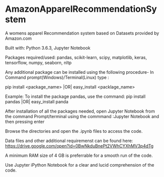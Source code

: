 # AmazonApparelRecommendationSystem

A womens apparel Recommendation system based on Datasets
provided by Amazon.com


Built with: Python 3.6.3, Jupyter Notebook


Packages required/used: pandas,
                        scikit-learn,
                        scipy,
                        matplotlib,
                        keras,
                        tensorflow,
                        numpy,
                        seaborn,
                        nltp
  
  
  
Any additional package can be installed using the following procedure-
In Command prompt(Windows)/Terminal(Linux) type : 


pip install <package_name> |OR| easy_install <packlage_name>


Example: To install the package pandas, use the command: pip install pandas |OR| easy_install panda



After installation of all the packages needed, open Jupyter Notebook from the 
command Prompt/terminal using the commmand :Jupyter Notebook 
and then pressing enter


Browse the directories and open the .ipynb files to access the code.


Data files and other additional requiremenst can be found here:
https://drive.google.com/open?id=0BwNkduBnePt2VWhCYXhMV3p4dTg


A minimum RAM size of 4 GB is preferrable for a smooth run of the code.


Use Jupyter iPython Notebook for a clear and lucid comprehension of the code.
                                                
